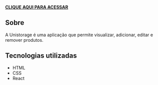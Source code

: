 **<a href='https://gablucas.github.io/Unionstorage/' >CLIQUE AQUI PARA ACESSAR</a>**

## Sobre
A Unistorage é uma aplicação que permite visualizar, adicionar, editar e remover produtos.

## Tecnologias utilizadas
- HTML
- CSS
- React

